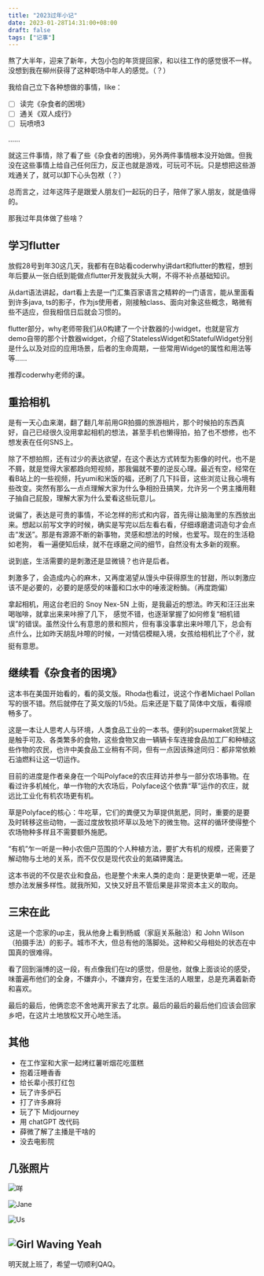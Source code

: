 ```yaml
---
title: "2023过年小记"
date: 2023-01-28T14:31:00+08:00
draft: false
tags: ["记事"]
---
```

熬了大半年，迎来了新年，大包小包的年货提回家，和以往工作的感觉很不一样。没想到我在柳州获得了这种职场中年人的感觉。（？）

我给自己立下各种想做的事情，like：   
  
  - [ ] 读完《杂食者的困境》   
  - [ ] 通关《双人成行》    
  - [ ] 玩喷喷3     

…… 

就这三件事情，除了看了些《杂食者的困境》，另外两件事情根本没开始做。但我没在这些事情上给自己任何压力，反正也就是游戏，可玩可不玩。只是想把这些游戏通关了，就可以卸下心头包袱（？）

总而言之，过年这阵子是跟爱人朋友们一起玩的日子，陪伴了家人朋友，就是值得的。

那我过年具体做了些啥？

## 学习flutter
放假28号到年30这几天，我都有在B站看coderwhy讲dart和flutter的教程，想到年后要从一张白纸到能做点flutter开发我就头大啊，不得不补点基础知识。

从dart语法讲起，dart看上去是一门汇集百家语言之精粹的一门语言，能从里面看到许多java, ts的影子，作为js使用者，刚接触class、面向对象这些概念，略微有些不适应，但我相信日后就会习惯的。

flutter部分，why老师带我们从0构建了一个计数器的小widget，也就是官方demo自带的那个计数器widget，介绍了StatelessWidget和StatefulWidget分别是什么以及对应的应用场景，后者的生命周期，一些常用Widget的属性和用法等等……

推荐coderwhy老师的课。

## 重拾相机
是有一天心血来潮，翻了翻几年前用GR拍摄的旅游相片，那个时候拍的东西真好，自己已经很久没用拿起相机的想法，甚至手机也懒得拍，拍了也不想修，也不想发表在任何SNS上。

除了不想拍照，还有过少的表达欲望，在这个表达方式转型为影像的时代，也不是不屑，就是觉得大家都趋向短视频，那我偏就不要的逆反心理。最近有空，经常在看B站上的一些视频，托yumi和米饭的福，还刷了几下抖音，这些浏览让我心境有些改变。突然有那么一点点理解大家为什么争相扮丑搞笑，允许另一个男主播用鞋子抽自己屁股，理解大家为什么爱看这些玩意儿。

说偏了，表达是可贵的事情，不论怎样的形式和内容，首先得让脑海里的东西放出来。想起以前写文字的时候，确实是写完以后左看右看，仔细琢磨遣词造句才会点击“发送”。那是有源源不断的新事物，灵感和想法的时候，也爱写。现在的生活稳如老狗， 看一遍便知后续，就不在琢磨之间的细节，自然没有太多新的观察。

说到底，生活需要的是刺激还是显微镜？也许是后者。

刺激多了，会造成内心的麻木，又再度渴望从馒头中获得原生的甘甜，所以刺激应该不是必要的，必要的是感受的味蕾和口水中的唾液淀粉酶。（再度跑偏）

拿起相机，用这台老旧的 Snoy Nex-5N 上街，是我最近的想法。昨天和汪汪出来喝咖啡，就拿出来来咔擦了几下， 感觉不错，也逐渐掌握了如何修复“相机错误”的错误。虽然没什么有意思的景和照片，但有事没事拿出来咔嚓几下，总会有点什么，比如昨天胡乱咔嚓的时候，一对情侣模糊入境，女孩给相机比了个✌，就挺有意思。

## 继续看《杂食者的困境》
这本书在美国开始看的，看的英文版。Rhoda也看过，说这个作者Michael Pollan写的很不错。然后就停在了英文版的1/5处。后来还是下载了简体中文版，看得顺畅多了。

这是一本让人思考人与环境，人类食品工业的一本书。便利的supermaket货架上是触手可及、各类繁多的食物，这些食物又由一辆辆卡车连接食品加工厂和种植这些作物的农民，也许中美食品工业稍有不同，但有一点因该殊途同归：都非常依赖石油燃料让这一切运作。

目前的进度是作者亲身在一个叫Polyface的农庄拜访并参与一部分农场事物。在看过许多机械化，单一作物的大农场后，Polyface这个依靠“草”运作的农庄，就远比工业化有机农场更有机。

草是Polyface的核心：牛吃草，它们的粪便又为草提供氮肥，同时，重要的是要及时转移这些动物，一面过度放牧损坏草以及地下的微生物。这样的循环使得整个农场物种多样且不需要额外施肥。

“有机”乍一听是一种小农佃户范围的个人种植方法，要扩大有机的规模，还需要了解动物与土地的关系，而不仅仅是现代农业的氮磷钾魔法。

这本书说的不仅是农业和食品，也是整个未来人类的走向：是更快更单一呢，还是想办法发展多样性。就我所知，又快又好且不管后果是非常资本主义的取向。

## 三宋在此
这是一个恋家的up主，我从他身上看到杨威（家庭关系融洽）和 John Wilson（拍摄手法）的影子。城市不大，但总有他的落脚处。这种和父母相处的状态在中国真的很难得。

看了回到淄博的这一段，有点像我们在lz的感觉，但是他，就像上面谈论的感受，味蕾遍布他们的全身，不嫌弃小，不嫌弃穷，在爱生活的人眼里，总是充满着新奇和喜欢。

最后的最后，他俩恋恋不舍地离开家去了北京。最后的最后的最后他们应该会回家乡吧，在这片土地放松又开心地生活。

## 其他
- 在工作室和大家一起烤红薯听烟花吃蛋糕  
- 抱着汪睡香香  
- 给长辈小孩打红包  
- 玩了许多炉石  
- 打了许多麻将  
- 玩了下 Midjourney  
- 用 chatGPT 改代码  
- 薛微了解了主播是干啥的  
- 没去电影院  


## 几张照片
![咩](https://nic-gz-1308403500.file.myqcloud.com/gruvbox/2023_Spring_Fes-2023-01-28-15-17-12.jpg)

![Jane](https://nic-gz-1308403500.file.myqcloud.com/gruvbox/2023_Spring_Fes-2023-01-28-15-17-36.jpg)

![Us](https://nic-gz-1308403500.file.myqcloud.com/gruvbox/2023_Spring_Fes-2023-01-28-15-17-50.jpg)

![Girl Waving Yeah](https://nic-gz-1308403500.file.myqcloud.com/gruvbox/2023_Spring_Fes-2023-01-28-15-18-04.jpg)
--- 
明天就上班了，希望一切顺利QAQ。